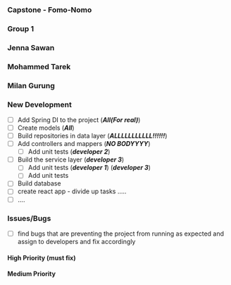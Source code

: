 ### Capstone - Fomo-Nomo
### Group 1
### Jenna Sawan
### Mohammed Tarek
### Milan Gurung

### New Development

* [ ] Add Spring DI to the project (***All(For real)***)
* [ ] Create models (***All***)
* [ ] Build repositories in data layer (***ALLLLLLLLLLL!!!!!!***)
* [ ] Add controllers and mappers (***NO BODYYYY***)
  * [ ] Add unit tests (***developer 2***)
* [ ] Build the service layer (***developer 3***)
  * [ ] Add unit tests (***developer 1***)
(***developer 3***)
  * [ ] Add unit tests 
* [ ] Build database
* [ ] create react app - divide up tasks .....
* [ ] ....

### Issues/Bugs

* [ ] find bugs that are preventing the project from running as expected and assign to developers and fix accordingly 

#### High Priority (must fix)


#### Medium Priority
